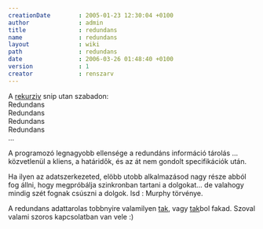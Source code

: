 ```yaml
---
creationDate        : 2005-01-23 12:30:04 +0100 
author              : admin 
title               : redundans 
name                : redundans 
layout              : wiki 
path                : redundans 
date                : 2006-03-26 01:48:40 +0100 
version             : 1 
creator             : renszarv 
---
```

A [rekurziv](rekurziv.html) snip utan szabadon:<br/>
Redundans<br/>
Redundans<br/>
Redundans<br/>
Redundans<br/>
...<br/>

A programozó legnagyobb ellensége a redundáns információ tárolás ... közvetlenül a kliens, a határidők, és az át nem gondolt specifikációk után. 

 Ha ilyen az adatszerkezeted, elöbb utobb alkalmazásod nagy része abból fog állni, hogy megpróbálja szinkronban tartani a dolgokat... de valahogy mindig szét fognak csúszni a dolgok. lsd : Murphy törvénye.

A redundans adattarolas tobbnyire valamilyen [tak](tak.html), vagy [tak](tak.html)bol fakad. Szoval valami szoros kapcsolatban van vele :)
